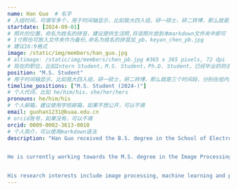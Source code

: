 ```yaml
---
name: Han Guo  # 名字
# 入组时间，可填写多个，用于时间轴显示，比如我大四入组，研一硕士，研二转博，那么就是三个时间段
startdate: [2024-09-01]
# 照片的位置，命名为姓名的拼音，建议提供生活照,将该照片放到本markdown文件夹中即可
# 1寸照也可放入文件夹作为备份,命名为姓名的拼音加_pb，keyan_chen_pb.jpg
# 建议16:9格式
image: /static/img/members/han_guo.jpg 
# altimage: /static/img/members/chen_pb.jpg #365 x 365 pixels, 72 dpi
# 现在的职位，比如Intern Student，M.S. Student，Ph.D. Student，已经毕业的则去掉Student，写 M.S.，Ph.D.
position: "M.S. Student" 
# 用于时间轴显示，比如我大四入组，研一硕士，研二转博，那么就是三个时间段，分别在组内身份是实习生，硕士生，博士生
timeline_positions: ["M.S. Student (2024-)"] 
# 个人代词，比如 he/him/his，she/her/hers
pronouns: he/him/his
# 个人邮箱，建议使用学校邮箱，如果不想公开，可以不填
email: guohan1231@buaa.edu.cn
# orcid账号，如果没有，可以不填
orcid: 0009-0002-3613-0010
# 个人简介，可以使用markdown语法
description: "Han Guo received the B.S. degree in the School of Electronic Information Engineering, Inner Mongolia University in 2024. 


He is currently working towards the M.S. degree in the Image Processing Center, School of Astronautics, Beihang University.


His research interests include image processing, machine learning and pattern recognition."
---
```


